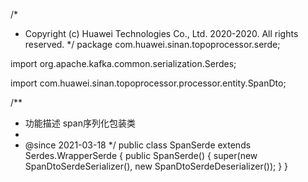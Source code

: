/*
 * Copyright (c) Huawei Technologies Co., Ltd. 2020-2020. All rights reserved.
 */
package com.huawei.sinan.topoprocessor.serde;

import org.apache.kafka.common.serialization.Serdes;

import com.huawei.sinan.topoprocessor.processor.entity.SpanDto;

/**
 * 功能描述 span序列化包装类
 *
 * @since 2021-03-18
 */
public class SpanSerde extends Serdes.WrapperSerde<SpanDto> {
    public SpanSerde() {
        super(new SpanDtoSerdeSerializer(), new SpanDtoSerdeDeserializer());
    }
}
